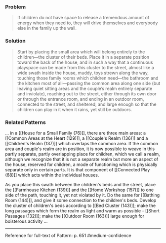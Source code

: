 ### Problem
>If children do not have space to release a tremendous amount of energy when they need to, they will drive themselves and everybody else in the family up the wall.

### Solution
>Start by placing the small area which will belong entirely to the children—the cluster of their beds. Place it in a separate position toward the back of the house, and in such a way that a continuous playspace can be made from this cluster to the street, almost like a wide swath inside the house, muddy, toys strewn along the way, touching those family rooms which children need—the bathroom and the kitchen most of all—passing the common area along one side (but leaving quiet sitting areas and the couple’s realm entirely separate and inviolate), reaching out to the street, either through its own door or through the entrance room, and ending in an outdoor room, connected to the street, and sheltered, and large enough so that the children can play in it when it rains, yet still be outdoors.

### Related Patterns
... in a [[House for a Small Family (76)]], there are three main areas: a [[Common Areas at the Heart (129)]], a [[Couple's Realm (136)]] and a [[Children's Realm (137)]] which overlaps the common area. If the common area and couple's realm are in position, it is now possible to weave in this partly separate, partly overlapping place for children, which we call a realm, although we recognize that it is not a separate realm but more an aspect of the house, reserved for children, a mode of functioning which is physically separate only in certain parts. It is that component of [[Connected Play (68)]] which acts within the individual houses.

As you place this swath between the children's beds and the street, place the [[Farmhouse Kitchen (139)]] and the [[Home Workshop (157)]] to one side of the path, touching it, yet not violated by it. Do the same for [[Bathing Room (144)]], and give it some connection to the children's beds. Develop the cluster of children's beds according to [[Bed Cluster (143)]]; make the long passages which form the realm as light and warm as possible - [[Short Passages (132)]]; make the [[Outdoor Room (163)]] large enough for boisterous activity ...

---
Reference for full-text of Pattern: p. 651 #medium-confidence 